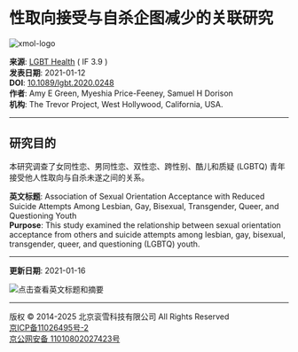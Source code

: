 # 性取向接受与自杀企图减少的关联研究

![xmol-logo](https://scdn.x-mol.com/jcss/images/logo-new.jpg)

**来源**: [LGBT Health](https://www.x-mol.com/ref/1661) ( IF 3.9 )  
**发表日期**: 2021-01-12  
**DOI**: [10.1089/lgbt.2020.0248](https://www.x-mol.com/ref/1661)  
**作者**: Amy E Green, Myeshia Price-Feeney, Samuel H Dorison  
**机构**: The Trevor Project, West Hollywood, California, USA.

---

## 研究目的

本研究调查了女同性恋、男同性恋、双性恋、跨性别、酷儿和质疑 (LGBTQ) 青年接受他人性取向与自杀未遂之间的关系。

**英文标题**: Association of Sexual Orientation Acceptance with Reduced Suicide Attempts Among Lesbian, Gay, Bisexual, Transgender, Queer, and Questioning Youth  
**Purpose**: This study examined the relationship between sexual orientation acceptance from others and suicide attempts among lesbian, gay, bisexual, transgender, queer, and questioning (LGBTQ) youth.

---

**更新日期**: 2021-01-16

![点击查看英文标题和摘要](https://scdn.x-mol.com/jcss/images/paperTranslation.png)

---

版权 © 2014-2025 北京衮雪科技有限公司 All Rights Reserved  
[京ICP备11026495号-2](https://beian.miit.gov.cn/)  
[京公网安备 11010802027423号](http://www.beian.gov.cn/portal/registerSystemInfo?recordcode=11010802027423)
<!-- tcd_original_link https://www.x-mol.com/paper/1349518311006433280/t -->
